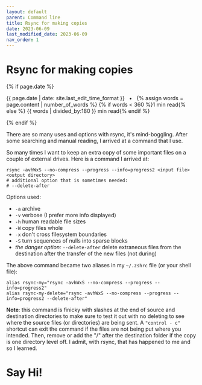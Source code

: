 ```yaml
---
layout: default
parent: Command line
title: Rsync for making copies
date: 2023-06-09
last_modified_date: 2023-06-09
nav_order: 1
---
```


# Rsync for making copies

{% if page.date %}
 <p class="text-small text-grey-dk-000 mb-0 mr-2">
   <span class="d-inline-block">{{ page.date | date: site.last_edit_time_format }} &nbsp; &bull; &nbsp;
     {% assign words = page.content | number_of_words %}
     {% if words < 360 %}1 min read{% else %}
     {{ words | divided_by:180 }} min read{% endif %}
   </span>
 </p>
{% endif %}

There are so many uses and options with rsync, it's mind-boggling. After some searching and manual reading, I arrived at a command that I use.

So many times I want to keep an extra copy of some important files on a couple of external drives. Here is a command I arrived at:

```
rsync -avhWxS --no-compress --progress --info=progress2 <input file> <output directory>
# additional option that is sometimes needed:
# --delete-after
```

Options used:
* `-a` archive
* `-v` verbose (I prefer more info displayed)
* `-h` human readable file sizes
* `-W` copy files whole
* `-x` don't cross filesystem boundaries
* `-S` turn sequences of nulls into sparse blocks
* _the danger option:_ `--delete-after` delete extraneous files from the destination after the transfer of the new files (not during)

The above command became two aliases in my `~/.zshrc` file (or your shell file):
```
alias rsync-my="rsync -avhWxS --no-compress --progress --info=progress2"
alias rsync-my-delete="rsync -avhWxS --no-compress --progress --info=progress2 --delete-after"
```

**Note**: this command is finicky with slashes at the end of source and destination directories to make sure to test it out with no deleting to see where the source files (or directories) are being sent. A `"control - c"` shortcut can exit the command if the files are not being put where you intended. Then, remove or add the "/" after the destination folder if the copy is one directory level off. I admit, with rsync, that has happened to me and so I learned.

# Say Hi!

<span class="nocomment">
  <script src="https://nocomment.fiatjaf.com/embed.js" id="nocomment" data-owner="npub1vy40z9dxr943vkz6xp54elflf7hxcly46q2qwcpvzfy47qq3syxqqchgk3" data-custom-base="note1xskj4e3krta648m5tmzfga2hth52p8st2f292d0kyvxf5mn9vftqxlxc93"></script>
</span>
